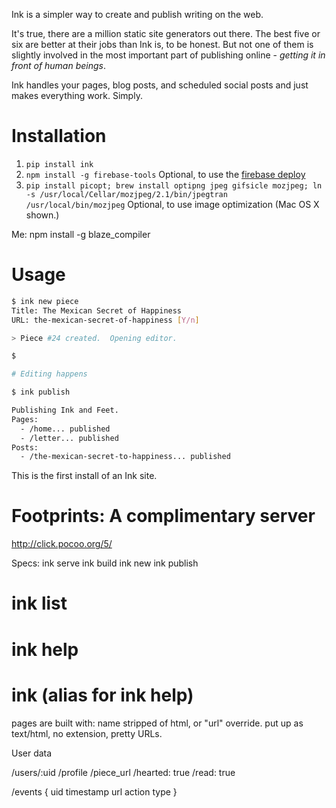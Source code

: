 Ink is a simpler way to create and publish writing on the web.



It's true, there are a million static site generators out there.  The best five or six are better at their jobs than Ink is, to be honest.  But not one of them is slightly involved in the most important part of publishing online - *getting it in front of human beings*.

Ink handles your pages, blog posts, and scheduled social posts and just makes everything work. Simply.

# Installation

1. `pip install ink`
2. `npm install -g firebase-tools`  Optional, to use the [firebase deploy]()
3. `pip install picopt; brew install optipng jpeg gifsicle mozjpeg; ln -s /usr/local/Cellar/mozjpeg/2.1/bin/jpegtran /usr/local/bin/mozjpeg` Optional, to use image optimization (Mac OS X shown.)


Me: npm install -g blaze_compiler


# Usage


```bash
$ ink new piece
Title: The Mexican Secret of Happiness
URL: the-mexican-secret-of-happiness [Y/n]

> Piece #24 created.  Opening editor.

$ 

# Editing happens

$ ink publish

Publishing Ink and Feet.
Pages:
  - /home... published
  - /letter... published
Posts:
  - /the-mexican-secret-to-happiness... published
```


This is the first install of an Ink site.


# Footprints: A complimentary server

http://click.pocoo.org/5/


Specs:
ink serve
ink build
ink new
ink publish
# ink list
# ink help
# ink (alias for ink help)


pages are built with: 
    name stripped of html, or "url" override.
    put up as text/html, no extension, pretty URLs.




User data

/users/:uid
    /profile
    /piece_url
        /hearted: true
        /read: true

/events
    { 
        uid
        timestamp
        url
        action
        type
    }